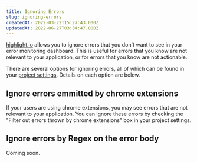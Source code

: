 ```yaml
---
title: Ignoring Errors
slug: ignoring-errors
createdAt: 2022-03-22T15:27:43.000Z
updatedAt: 2022-06-27T03:34:47.000Z
---
```


[highlight.io](https://highlight.io) allows you to ignore errors that you don't want to see in your error monitoring dashboard. This is useful for errors that you know are not relevant to your application, or for errors that you know are not actionable.

There are several options for ignoring errors, all of which can be found in your [project settings](https://app.highlight.io/settings). Details on each option are below.

## Ignore errors emmitted by chrome extensions
If your users are using chrome extensions, you may see errors that are not relevant to your application. You can ignore these errors by checking the "Filter out errors thrown by chrome extensions" box in your project settings.

## Ignore errors by Regex on the error body
Coming soon.